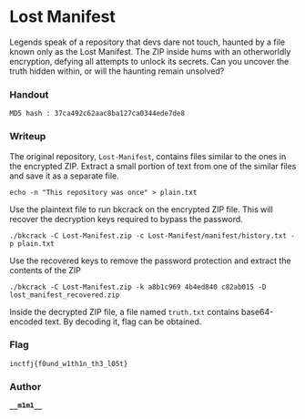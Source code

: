# Lost Manifest

Legends speak of a repository that devs dare not touch, haunted by a file known only as the Lost Manifest. The ZIP inside hums with an otherworldly encryption, defying all attempts to unlock its secrets. Can you uncover the truth hidden within, or will the haunting remain unsolved?

### Handout 

``` MD5 hash : 37ca492c62aac8ba127ca0344ede7de8  ```

### Writeup

The original repository, `Lost-Manifest`, contains files similar to the ones in the encrypted ZIP. Extract a small portion of text from one of the similar files and save it as a separate file.

`echo -n "This repository was once" > plain.txt`

Use the plaintext file to run bkcrack on the encrypted ZIP file. This will recover the decryption keys required to bypass the password.

`./bkcrack -C Lost-Manifest.zip -c Lost-Manifest/manifest/history.txt -p plain.txt`

Use the recovered keys to remove the password protection and extract the contents of the ZIP

`./bkcrack -C Lost-Manifest.zip -k a8b1c969 4b4ed840 c82ab015 -D lost_manifest_recovered.zip`

Inside the decrypted ZIP file, a file named `truth.txt` contains base64-encoded text. By decoding it, flag can be obtained.


### Flag 

```
inctfj{f0und_w1th1n_th3_l05t}
```

### Author 
**```__m1m1__```**